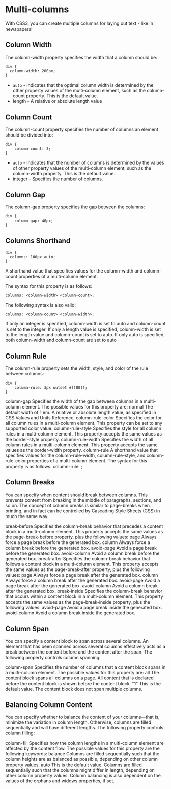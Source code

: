 # Multi-columns

With CSS3, you can create multiple columns for laying out text - like in
newspapers!

## Column Width
The column-width property specifies the width that a column should be:

    div {
      column-width: 200px;
    }

* `auto` - Indicates that the optimal column width is determined by the other property
values of the multi-column element, such as the column-count property.
This is the default value.
* length - A relative or absolute length value

## Column Count
The column-count property specifies the number of columns an element should be
divided into:

    div {
        column-count: 3;
    }

* `auto` - Indicates that the number of columns is determined by the values of
other property values of the multi-column element, such as the column-width
property. This is the default value.
* integer - Specifies the number of columns.

## Column Gap
The column-gap property specifies the gap between the columns:

    div {
        column-gap: 40px;
    }

## Columns Shorthand

    div {
      columns: 100px auto;
    }


A shorthand value that specifies values for the column-width and column-count
properties of a multi-column element.

The syntax for this property is as follows:

    columns: <column-width> <column-count>;

The following syntax is also valid:

    columns: <column-count> <column-width>;

If only an integer is specified, column-width is set to auto and column-count
is set to the integer. If only a length value is specified, column-width is set
to the length value and column-count is set to auto. If only auto is specified,
 both column-width and column-count are set to auto

## Column Rule
The column-rule property sets the width, style, and color of the rule between
columns:

    div {
        column-rule: 3px outset #ff00ff;
    }


column-gap
Specifies the width of the gap between columns in a multi-column element.
The possible values for this property are:
normal
The default width of 1 em.
<length>
A relative or absolute length value, as specified in CSS Values and Units Reference.
column-rule-color
Specifies the color for all column rules in a multi-column element. This property can be set to any supported color value.
column-rule-style
Specifies the style for all column rules in a multi-column element. This property accepts the same values as the border-style property.
column-rule-width
Specifies the width of all column rules in a multi-column element. This property accepts the same values as the border-width property.
column-rule
A shorthand value that specifies values for the column-rule-width, column-rule-style, and column-rule-color properties of a multi-column element.
The syntax for this property is as follows:
column-rule: <column-rule-width> <column-rule-style> <column-rule-color>;

## Column Breaks

You can specify when content should break between columns. This prevents content
from breaking in the middle of paragraphs, sections, and so on. The concept of
column breaks is similar to page-breaks when printing, and in fact can be
controlled by Cascading Style Sheets (CSS) in much the same way.

break-before
Specifies the column-break behavior that precedes a content block in a multi-column element.
This property accepts the same values as the page-break-before property, plus the following values:
page
Always force a page break before the generated box.
column
Always force a column break before the generated box.
avoid-page
Avoid a page break before the generated box.
avoid-column
Avoid a column break before the generated box.
break-after
Specifies the column-break behavior that follows a content block in a multi-column element.
This property accepts the same values as the page-break-after property, plus the following values:
page
Always force a page break after the generated box.
column
Always force a column break after the generated box.
avoid-page
Avoid a page break after the generated box.
avoid-column
Avoid a column break after the generated box.
break-inside
Specifies the column-break behavior that occurs within a content block in a multi-column element.
This property accepts the same values as the page-break-inside property, plus the following values:
avoid-page
Avoid a page break inside the generated box.
avoid-column
Avoid a column break inside the generated box.

## Column Span

You can specify a content block to span across several columns. An element that has been spanned across several columns effectively acts as a break between the content before and the content after the span. The following property controls column spanning:

column-span
Specifies the number of columns that a content block spans in a multi-column element.
The possible values for this property are:
all
The content block spans all columns on a page. All content that is declared before the content block is shown before the content block.
"1"
This is the default value. The content block does not span multiple columns.

## Balancing Column Content

You can specify whether to balance the content of your columns—that is, minimize the variation in column length. Otherwise, columns are filled sequentially and will have different lengths.
The following property controls column filling:

column-fill
Specifies how the column lengths in a multi-column element are affected by the content flow.
The possible values for this property are the following keywords:
balance
Columns are filled sequentially such that the column heights are as balanced as possible, depending on other column property values.
auto
This is the default value. Columns are filled sequentially such that the columns might differ in length, depending on other column property values.
Column balancing is also dependent on the values of the orphans and widows properties, if set.
